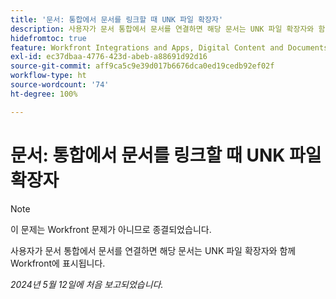 ```yaml
---
title: '문서: 통합에서 문서를 링크할 때 UNK 파일 확장자'
description: 사용자가 문서 통합에서 문서를 연결하면 해당 문서는 UNK 파일 확장자와 함께 Workfront에 표시됩니다.
hidefromtoc: true
feature: Workfront Integrations and Apps, Digital Content and Documents
exl-id: ec37dbaa-4776-423d-abeb-a88691d92d16
source-git-commit: aff9ca5c9e39d017b6676dca0ed19cedb92ef02f
workflow-type: ht
source-wordcount: '74'
ht-degree: 100%

---
```


# 문서: 통합에서 문서를 링크할 때 UNK 파일 확장자

<!--WF and WFP-->

>[!NOTE]
>
>이 문제는 Workfront 문제가 아니므로 종결되었습니다.

사용자가 문서 통합에서 문서를 연결하면 해당 문서는 UNK 파일 확장자와 함께 Workfront에 표시됩니다.

_2024년 5월 12일에 처음 보고되었습니다._
